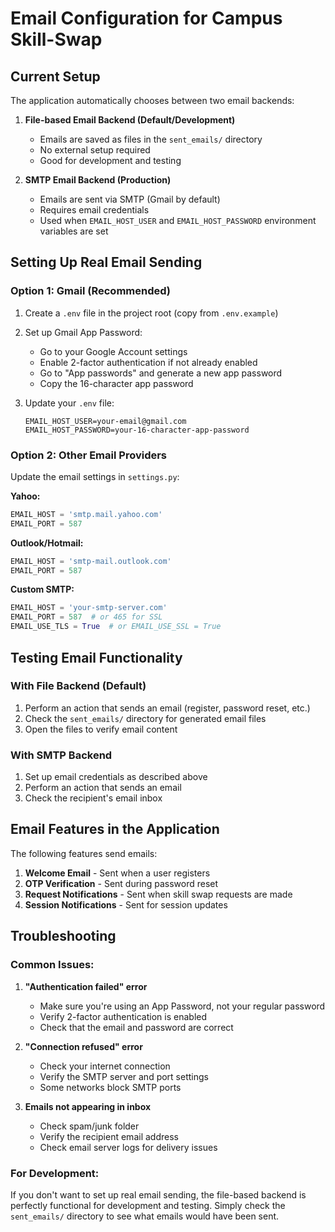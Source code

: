 # Email Configuration for Campus Skill-Swap

## Current Setup

The application automatically chooses between two email backends:

1. **File-based Email Backend (Default/Development)**
   - Emails are saved as files in the `sent_emails/` directory
   - No external setup required
   - Good for development and testing

2. **SMTP Email Backend (Production)**
   - Emails are sent via SMTP (Gmail by default)
   - Requires email credentials
   - Used when `EMAIL_HOST_USER` and `EMAIL_HOST_PASSWORD` environment variables are set

## Setting Up Real Email Sending

### Option 1: Gmail (Recommended)

1. Create a `.env` file in the project root (copy from `.env.example`)
2. Set up Gmail App Password:
   - Go to your Google Account settings
   - Enable 2-factor authentication if not already enabled
   - Go to "App passwords" and generate a new app password
   - Copy the 16-character app password

3. Update your `.env` file:
   ```
   EMAIL_HOST_USER=your-email@gmail.com
   EMAIL_HOST_PASSWORD=your-16-character-app-password
   ```

### Option 2: Other Email Providers

Update the email settings in `settings.py`:

**Yahoo:**
```python
EMAIL_HOST = 'smtp.mail.yahoo.com'
EMAIL_PORT = 587
```

**Outlook/Hotmail:**
```python
EMAIL_HOST = 'smtp-mail.outlook.com'
EMAIL_PORT = 587
```

**Custom SMTP:**
```python
EMAIL_HOST = 'your-smtp-server.com'
EMAIL_PORT = 587  # or 465 for SSL
EMAIL_USE_TLS = True  # or EMAIL_USE_SSL = True
```

## Testing Email Functionality

### With File Backend (Default)
1. Perform an action that sends an email (register, password reset, etc.)
2. Check the `sent_emails/` directory for generated email files
3. Open the files to verify email content

### With SMTP Backend
1. Set up email credentials as described above
2. Perform an action that sends an email
3. Check the recipient's email inbox

## Email Features in the Application

The following features send emails:

1. **Welcome Email** - Sent when a user registers
2. **OTP Verification** - Sent during password reset
3. **Request Notifications** - Sent when skill swap requests are made
4. **Session Notifications** - Sent for session updates

## Troubleshooting

### Common Issues:

1. **"Authentication failed" error**
   - Make sure you're using an App Password, not your regular password
   - Verify 2-factor authentication is enabled
   - Check that the email and password are correct

2. **"Connection refused" error**
   - Check your internet connection
   - Verify the SMTP server and port settings
   - Some networks block SMTP ports

3. **Emails not appearing in inbox**
   - Check spam/junk folder
   - Verify the recipient email address
   - Check email server logs for delivery issues

### For Development:
If you don't want to set up real email sending, the file-based backend is perfectly functional for development and testing. Simply check the `sent_emails/` directory to see what emails would have been sent.